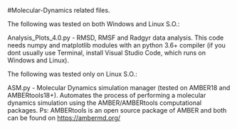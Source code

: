 #Molecular-Dynamics related files.

The following was tested on both Windows and Linux S.O.:

Analysis_Plots_4.0.py - RMSD, RMSF and Radgyr data analysis. This code needs numpy and matplotlib modules with an python 3.6+ compiler (if you dont usually use Terminal, install Visual Studio Code, which runs on Windows and Linux). 

The following was tested only on Linux S.O.:

ASM.py - Molecular Dynamics simulation manager (tested on AMBER18 and AMBERtools18+). Automates the process of performing a molecular dynamics simulation using the AMBER/AMBERtools computational packages.
  Ps: AMBERtools is an open source package of AMBER and both can be found on https://ambermd.org/
